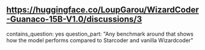 ## https://huggingface.co/LoupGarou/WizardCoder-Guanaco-15B-V1.0/discussions/3

contains_question: yes
question_part: "Any benchmark around that shows how the model performs compared to Starcoder and vanilla Wizardcoder"